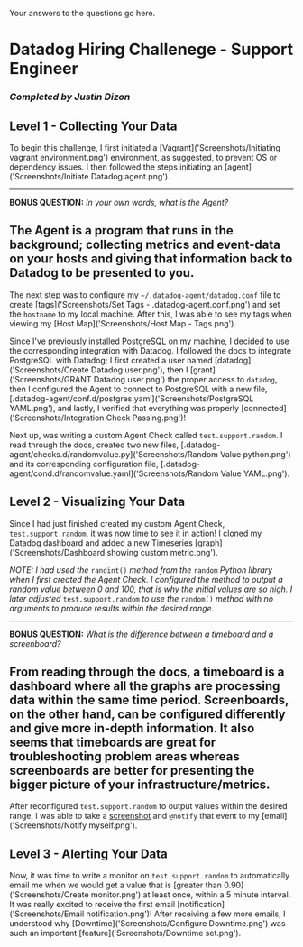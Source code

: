 Your answers to the questions go here.
# Datadog Hiring Challenege - Support Engineer
### *Completed by Justin Dizon*

## Level 1 - Collecting Your Data

To begin this challenge, I first initiated a [Vagrant]('Screenshots/Initiating vagrant environment.png') environment, as suggested, to prevent OS or dependency issues. I then followed the steps initiating an [agent]('Screenshots/Initiate Datadog agent.png').

-----------------------------------------------------------------------------------------------------------------------
**BONUS QUESTION:** *In your own words, what is the Agent?*

The Agent is a program that runs in the background; collecting metrics and event-data on your hosts and giving that information back to Datadog to be presented to you.
-----------------------------------------------------------------------------------------------------------------------

The next step was to configure my `~/.datadog-agent/datadog.conf` file to create [tags]('Screenshots/Set Tags - .datadog-agent.conf.png') and set the `hostname` to my local machine. After this, I was able to see my tags when viewing my [Host Map]('Screenshots/Host Map - Tags.png').

Since I've previously installed [PostgreSQL]('Screenshots/PostgreSQL.png') on my machine, I decided to use the corresponding integration with Datadog. I followed the docs to integrate PostgreSQL with Datadog; I first created a user named [datadog]('Screenshots/Create Datadog user.png'), then I [grant]('Screenshots/GRANT Datadog user.png') the proper access to `datadog`, then I configured the Agent to connect to PostgreSQL with a new file, [.datadog-agent/conf.d/postgres.yaml]('Screenshots/PostgreSQL YAML.png'), and lastly, I verified that everything was properly [connected]('Screenshots/Integration Check Passing.png')!

Next up, was writing a custom Agent Check called `test.support.random`. I read through the docs, created two new files, [.datadog-agent/checks.d/randomvalue.py]('Screenshots/Random Value python.png') and its corresponding configuration file, [.datadog-agent/cond.d/randomvalue.yaml]('Screenshots/Random Value YAML.png').

## Level 2 - Visualizing Your Data

Since I had just finished created my custom Agent Check, `test.support.random`, it was now time to see it in action! I cloned my Datadog dashboard and added a new Timeseries [graph]('Screenshots/Dashboard showing custom metric.png').

*NOTE: I had used the* `randint()` *method from the* `random` *Python library when I first created the Agent Check. I configured the method to output a random value between 0 and 100, that is why the initial values are so high. I later adjusted* `test.support.random` *to use the* `random()` *method with no arguments to produce results within the desired range.*

-----------------------------------------------------------------------------------------------------------------------
**BONUS QUESTION:** *What is the difference between a timeboard and a screenboard?*

From reading through the docs, a timeboard is a dashboard where all the graphs are processing data within the same time period. Screenboards, on the other hand, can be configured differently and give more in-depth information. It also seems that timeboards are great for troubleshooting problem areas whereas screenboards are better for presenting the bigger picture of your infrastructure/metrics.
-----------------------------------------------------------------------------------------------------------------------

After reconfigured `test.support.random` to output values within the desired range, I was able to take a [screenshot]('Screenshots/>.90.png') and `@notify` that event to my [email]('Screenshots/Notify myself.png').

## Level 3 - Alerting Your Data

Now, it was time to write a monitor on `test.support.random` to automatically email me when we would get a value that is [greater than 0.90]('Screenshots/Create monitor.png') at least once, within a 5 minute interval. It was really excited to receive the first email [notification]('Screenshots/Email notification.png')! After receiving a few more emails, I understood why [Downtime]('Screenshots/Configure Downtime.png') was such an important [feature]('Screenshots/Downtime set.png').
